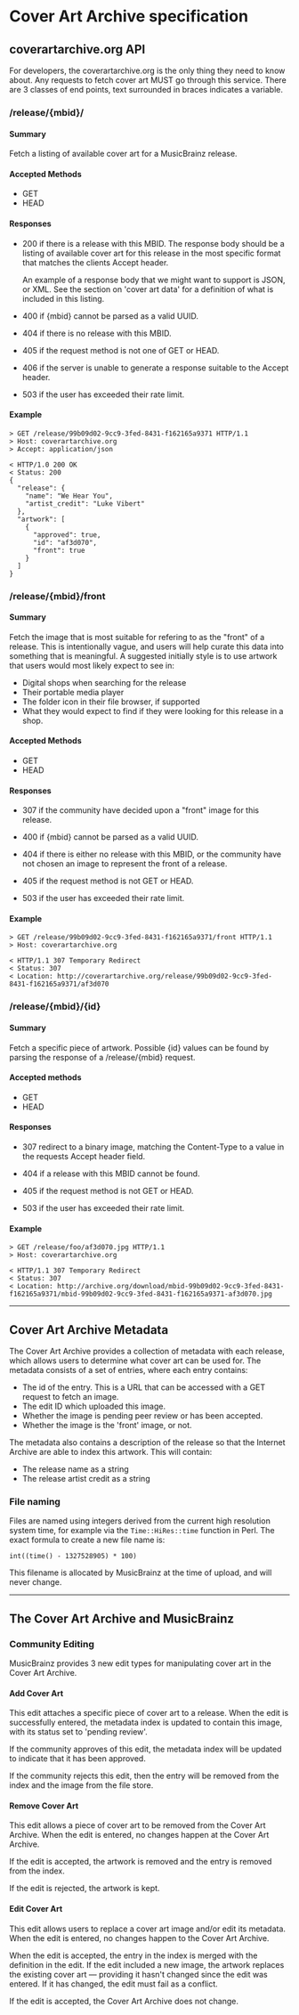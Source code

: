 # Cover Art Archive specification

## coverartarchive.org API

For developers, the coverartarchive.org is the only thing they need to
know about. Any requests to fetch cover art MUST go through this
service. There are 3 classes of end points, text surrounded in braces
indicates a variable.

### /release/{mbid}/

#### Summary

Fetch a listing of available cover art for a MusicBrainz release.

#### Accepted Methods

- GET
- HEAD

#### Responses

-   200 if there is a release with this MBID. The response body
    should be a listing of available cover art for this release in
    the most specific format that matches the clients Accept header.

    An example of a response body that we might want to support is
    JSON, or XML. See the section on 'cover art data' for a
    definition of what is included in this listing.

-   400 if {mbid} cannot be parsed as a valid UUID.

-   404 if there is no release with this MBID.

-   405 if the request method is not one of GET or HEAD.

-   406 if the server is unable to generate a response suitable to
    the Accept header.

-   503 if the user has exceeded their rate limit.

#### Example

    > GET /release/99b09d02-9cc9-3fed-8431-f162165a9371 HTTP/1.1
    > Host: coverartarchive.org
    > Accept: application/json

    < HTTP/1.0 200 OK
    < Status: 200
    {
      "release": {
        "name": "We Hear You",
        "artist_credit": "Luke Vibert"
      },
      "artwork": [
        {
          "approved": true,
          "id": "af3d070",
          "front": true
        }
      ]
    }


### /release/{mbid}/front

#### Summary

Fetch the image that is most suitable for refering to as the "front" of a
release. This is intentionally vague, and users will help curate this data into
something that is meaningful. A suggested initially style is to use artwork that
users would most likely expect to see in:

* Digital shops when searching for the release
* Their portable media player
* The folder icon in their file browser, if supported
* What they would expect to find if they were looking for this release in a
  shop.

#### Accepted Methods

- GET
- HEAD

#### Responses

- 307 if the community have decided upon a "front" image for this
  release.

- 400 if {mbid} cannot be parsed as a valid UUID.

- 404 if there is either no release with this MBID, or the
  community have not chosen an image to represent the front of a
  release.

- 405 if the request method is not GET or HEAD.

- 503 if the user has exceeded their rate limit.

#### Example

    > GET /release/99b09d02-9cc9-3fed-8431-f162165a9371/front HTTP/1.1
    > Host: coverartarchive.org

    < HTTP/1.1 307 Temporary Redirect
    < Status: 307
    < Location: http://coverartarchive.org/release/99b09d02-9cc9-3fed-8431-f162165a9371/af3d070


### /release/{mbid}/{id}

#### Summary

Fetch a specific piece of artwork. Possible {id} values can be found by parsing
the response of a /release/{mbid} request.

#### Accepted methods

- GET
- HEAD

#### Responses

- 307 redirect to a binary image, matching the Content-Type to a
  value in the requests Accept header field.

- 404 if a release with this MBID cannot be found.

- 405 if the request method is not GET or HEAD.

- 503 if the user has exceeded their rate limit.

#### Example

    > GET /release/foo/af3d070.jpg HTTP/1.1
    > Host: coverartarchive.org

    < HTTP/1.1 307 Temporary Redirect
    < Status: 307
    < Location: http://archive.org/download/mbid-99b09d02-9cc9-3fed-8431-f162165a9371/mbid-99b09d02-9cc9-3fed-8431-f162165a9371-af3d070.jpg


--------

## Cover Art Archive Metadata

The Cover Art Archive provides a collection of metadata with each release, which
allows users to determine what cover art can be used for. The metadata consists
of a set of entries, where each entry contains:

- The id of the entry. This is a URL that can be accessed with a GET request to
  fetch an image.
- The edit ID which uploaded this image.
- Whether the image is pending peer review or has been accepted.
- Whether the image is the 'front' image, or not.

The metadata also contains a description of the release so that the Internet
Archive are able to index this artwork. This will contain:

- The release name as a string
- The release artist credit as a string

### File naming

Files are named using integers derived from the current high resolution system
time, for example via the `Time::HiRes::time` function in Perl. The exact
formula to create a new file name is:

    int((time() - 1327528905) * 100)

This filename is allocated by MusicBrainz at the time of upload, and will never
change.

--------

## The Cover Art Archive and MusicBrainz

### Community Editing

MusicBrainz provides 3 new edit types for manipulating cover art in the Cover
Art Archive.

#### Add Cover Art

This edit attaches a specific piece of cover art to a release. When the edit is
successfully entered, the metadata index is updated to contain this image, with
its status set to 'pending review'.

If the community approves of this edit, the metadata index will be updated to
indicate that it has been approved.

If the community rejects this edit, then the entry will be removed from the index
and the image from the file store.

#### Remove Cover Art

This edit allows a piece of cover art to be removed from the Cover Art
Archive. When the edit is entered, no changes happen at the Cover Art Archive.

If the edit is accepted, the artwork is removed and the entry is removed from
the index.

If the edit is rejected, the artwork is kept.

#### Edit Cover Art

This edit allows users to replace a cover art image and/or edit its metadata. When
the edit is entered, no changes happen to the Cover Art Archive.

When the edit is accepted, the entry in the index is merged with the definition
in the edit. If the edit included a new image, the artwork replaces the
existing cover art — providing it hasn't changed since the edit was entered. If
it has changed, the edit must fail as a conflict.

If the edit is accepted, the Cover Art Archive does not change.
